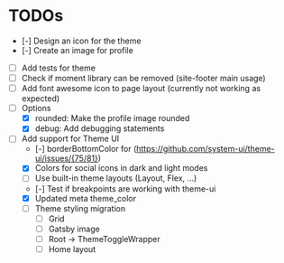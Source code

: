 # TODOs

- [-] Design an icon for the theme
- [-] Create an image for profile
- [ ] Add tests for theme
- [ ] Check if moment library can be removed (site-footer main usage)
- [ ] Add font awesome icon to page layout (currently not working as expected)
- [ ] Options
  - [x] rounded: Make the profile image rounded
  - [x] debug: Add debugging statements
- [ ] Add support for Theme UI
  - [-] borderBottomColor for <a> (https://github.com/system-ui/theme-ui/issues/{75/81})
  - [x] Colors for social icons in dark and light modes
  - [ ] Use built-in theme layouts (Layout, Flex, ...)
  - [-] Test if breakpoints are working with theme-ui
  - [x] Updated meta theme_color
  - [ ] Theme styling migration
    - [ ] Grid
    - [ ] Gatsby image
    - [ ] Root -> ThemeToggleWrapper
    - [ ] Home layout
